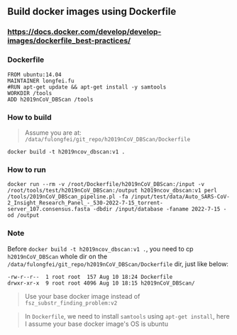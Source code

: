 ## Build docker images using Dockerfile

### https://docs.docker.com/develop/develop-images/dockerfile_best-practices/



### Dockerfile
```
FROM ubuntu:14.04
MAINTAINER longfei.fu
#RUN apt-get update && apt-get install -y samtools
WORKDIR /tools
ADD h2019nCoV_DBScan /tools
```


### How to build
> Assume you are at: `/data/fulongfei/git_repo/h2019nCoV_DBScan/Dockerfile`

`docker build -t h2019ncov_dbscan:v1 .`


### How to run

```
docker run --rm -v /root/Dockerfile/h2019nCoV_DBScan:/input -v /root/tools/test/h2019nCoV_DBScan:/output h2019ncov_dbscan:v1 perl /tools/2019nCoV_DBScan_pipeline.pl -fa /input/test/data/Auto_SARS-CoV-2_Insight_Research_Panel_-_530-2022-7-15_torrent-server_107.consensus.fasta -dbdir /input/database -faname 2022-7-15 -od /output
```

### Note
Before `docker build -t h2019ncov_dbscan:v1 .`, you need to cp `h2019nCoV_DBScan` whole dir on the `/data/fulongfei/git_repo/h2019nCoV_DBScan/Dockerfile` dir, just like below:

```
-rw-r--r--  1 root root  157 Aug 10 18:24 Dockerfile
drwxr-xr-x  9 root root 4096 Aug 10 18:15 h2019nCoV_DBScan/
``` 


> Use your base docker image instead of `fsz_substr_finding_problem:v2`

> In `Dockerfile`, we need to install `samtools` using `apt-get install`, here I assume your base docker image's OS is ubuntu